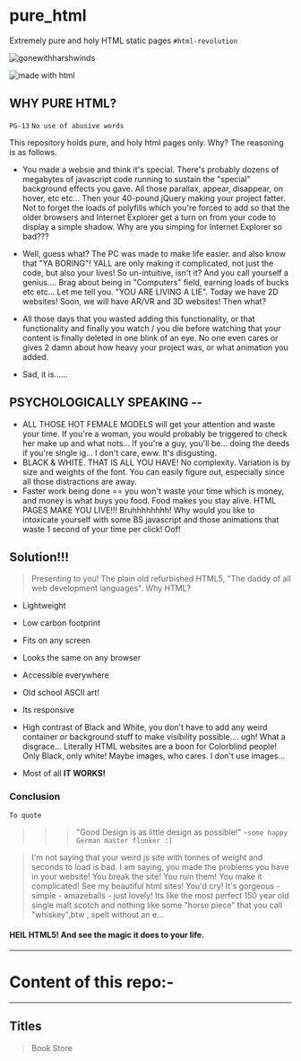 # pure_html

Extremely pure and holy HTML static pages ```#html-revolution```

![gonewithharshwinds](http://ForTheBadge.com/images/badges/built-with-swag.svg)


![made with html](https://img.shields.io/badge/HTML5-E34F26?style=for-the-badge&logo=html5&logoColor=white)

## WHY PURE HTML? 

```PG-13``` ```No use of abusive words```

This repository holds pure, and holy html pages only. Why? The reasoning is as follows.

- You made a websie and think it's special. There's probably dozens of megabytes of javascript code running to sustain the "special" background effects you gave. All those parallax, appear, disappear, on hover, etc etc... Then your 40-pound jQuery making your project fatter. Not to forget the loads of polyfills which you're forced to add so that the older browsers and Internet Explorer get a turn on from your code to display a simple shadow. Why are you  simping for Internet Explorer so bad??? 


- Well, guess what? The PC was made to make life easier. and also know that "YA BORING"! YALL are only making it complicated, not just the code, but also your lives! So un-intuitive, isn't it? And you call yourself a genius.... Brag about being in "Computers" field, earning loads of bucks etc etc... Let me tell you. "YOU ARE LIVING A LIE". Today we have 2D websites! Soon, we will have AR/VR and 3D websites! Then what? 


- All those days that you wasted adding this functionality, or that functionality and finally you watch / you die before watching that your content is finally deleted in one blink of an eye. No one even cares or gives 2 damn about how heavy your project was, or what animation you added.
- Sad, it is......


## PSYCHOLOGICALLY SPEAKING --

- ALL THOSE HOT FEMALE MODELS will get your attention and waste your time. If you're a woman, you would probably be triggered to check her make up and what nots... If you're a guy, you'll be... doing the deeds if you're single ig... I don't care, eww. It's disgusting.
- BLACK & WHITE. THAT IS ALL YOU HAVE! No complexity. Variation is by size and weights of the font. You can easily figure out, especially since all those distractions are away.
- Faster work being done == you won't waste your time which is money, and money is what buys you food. Food makes you stay alive. HTML PAGES MAKE YOU LIVE!!! Bruhhhhhhhh! Why would you like to intoxicate yourself with some BS javascript and those animations that waste 1 second of your time per click! Oof!



## Solution!!!

> Presenting to you! The plain old refurbished HTML5, "The daddy of all web development languages". Why HTML?

- Lightweight
- Low carbon footprint 
- Fits on any screen
- Looks the same on any browser
- Accessible everywhere
- Old school ASCII art!
- Its responsive
- High contrast of Black and White, you don't have to add any weird container or background stuff to make visibility possible.... ugh! What a disgrace... Literally HTML websites are a boon for Colorblind people! Only Black, only white! Maybe images, who cares. I don't use images...

- Most of all  **IT WORKS!**


### Conclusion
```To quote```
>>> "Good Design is as little design as possible!"
`~some happy German master flunker :]`


> I'm not saying that your weird js site with tonnes of weight and seconds to load is bad. I am saying, you made the problems you have in your website! You break the site! You ruin them! You make it complicated! See my beautiful html sites! You'd cry! It's gorgeous - simple - amazeballs - just lovely! Its like the most perfect 150 year old single malt scotch and nothing like some "horse piece" that you call "whiskey",btw , spelt without an e...


#### HEIL HTML5! And see the magic it does to your life.

---

# Content of this repo:-
---
## Titles

> Book Store
> 
